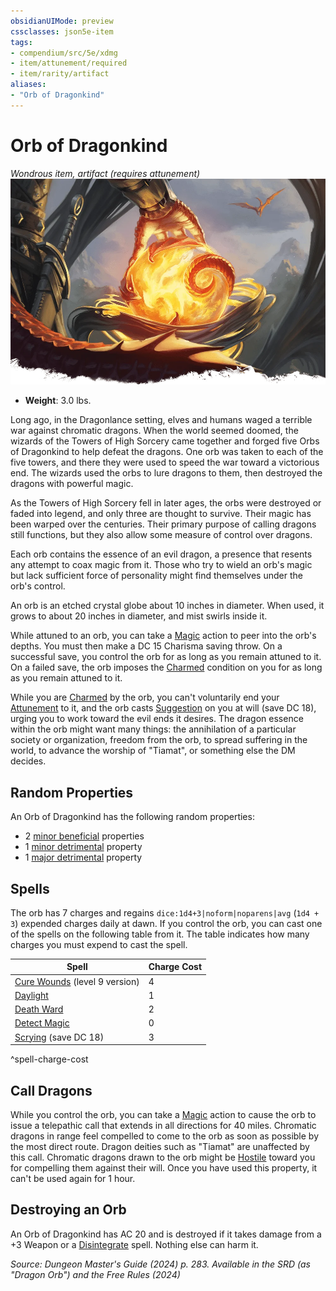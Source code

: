 ```yaml
---
obsidianUIMode: preview
cssclasses: json5e-item
tags:
- compendium/src/5e/xdmg
- item/attunement/required
- item/rarity/artifact
aliases: 
- "Orb of Dragonkind"
---
```

# Orb of Dragonkind
*Wondrous item, artifact (requires attunement)*  
![](/3-Mechanics/CLI/items/img/orb-of-dragonkind.webp#right)

- **Weight**: 3.0 lbs.

Long ago, in the Dragonlance setting, elves and humans waged a terrible war against chromatic dragons. When the world seemed doomed, the wizards of the Towers of High Sorcery came together and forged five Orbs of Dragonkind to help defeat the dragons. One orb was taken to each of the five towers, and there they were used to speed the war toward a victorious end. The wizards used the orbs to lure dragons to them, then destroyed the dragons with powerful magic.

As the Towers of High Sorcery fell in later ages, the orbs were destroyed or faded into legend, and only three are thought to survive. Their magic has been warped over the centuries. Their primary purpose of calling dragons still functions, but they also allow some measure of control over dragons.

Each orb contains the essence of an evil dragon, a presence that resents any attempt to coax magic from it. Those who try to wield an orb's magic but lack sufficient force of personality might find themselves under the orb's control.

An orb is an etched crystal globe about 10 inches in diameter. When used, it grows to about 20 inches in diameter, and mist swirls inside it.

While attuned to an orb, you can take a [Magic](actions.md#Magic) action to peer into the orb's depths. You must then make a DC 15 Charisma saving throw. On a successful save, you control the orb for as long as you remain attuned to it. On a failed save, the orb imposes the [Charmed](conditions.md#Charmed) condition on you for as long as you remain attuned to it.

While you are [Charmed](conditions.md#Charmed) by the orb, you can't voluntarily end your [Attunement](/3-Mechanics/CLI/variant-rules/attunement-xphb.md) to it, and the orb casts [Suggestion](/3-Mechanics/CLI/spells/suggestion-xphb.md) on you at will (save DC 18), urging you to work toward the evil ends it desires. The dragon essence within the orb might want many things: the annihilation of a particular society or organization, freedom from the orb, to spread suffering in the world, to advance the worship of "Tiamat", or something else the DM decides.

## Random Properties

An Orb of Dragonkind has the following random properties:

- 2 [minor beneficial](/3-Mechanics/CLI/tables/artifact-properties-minor-beneficial-properties-xdmg.md) properties  
- 1 [minor detrimental](/3-Mechanics/CLI/tables/artifact-properties-minor-detrimental-properties-xdmg.md) property  
- 1 [major detrimental](/3-Mechanics/CLI/tables/artifact-properties-major-detrimental-properties-xdmg.md) property  

## Spells

The orb has 7 charges and regains `dice:1d4+3|noform|noparens|avg` (`1d4 + 3`) expended charges daily at dawn. If you control the orb, you can cast one of the spells on the following table from it. The table indicates how many charges you must expend to cast the spell.

| Spell | Charge Cost |
|-------|-------------|
| [Cure Wounds](/3-Mechanics/CLI/spells/cure-wounds-xphb.md) (level 9 version) | 4 |
| [Daylight](/3-Mechanics/CLI/spells/daylight-xphb.md) | 1 |
| [Death Ward](/3-Mechanics/CLI/spells/death-ward-xphb.md) | 2 |
| [Detect Magic](/3-Mechanics/CLI/spells/detect-magic-xphb.md) | 0 |
| [Scrying](/3-Mechanics/CLI/spells/scrying-xphb.md) (save DC 18) | 3 |
^spell-charge-cost

## Call Dragons

While you control the orb, you can take a [Magic](actions.md#Magic) action to cause the orb to issue a telepathic call that extends in all directions for 40 miles. Chromatic dragons in range feel compelled to come to the orb as soon as possible by the most direct route. Dragon deities such as "Tiamat" are unaffected by this call. Chromatic dragons drawn to the orb might be [Hostile](/3-Mechanics/CLI/variant-rules/hostile-attitude-xphb.md) toward you for compelling them against their will. Once you have used this property, it can't be used again for 1 hour.

## Destroying an Orb

An Orb of Dragonkind has AC 20 and is destroyed if it takes damage from a +3 Weapon or a [Disintegrate](/3-Mechanics/CLI/spells/disintegrate-xphb.md) spell. Nothing else can harm it.

*Source: Dungeon Master's Guide (2024) p. 283. Available in the <span title='Systems Reference Document (5.2)'>SRD</span> (as "Dragon Orb") and the Free Rules (2024)*